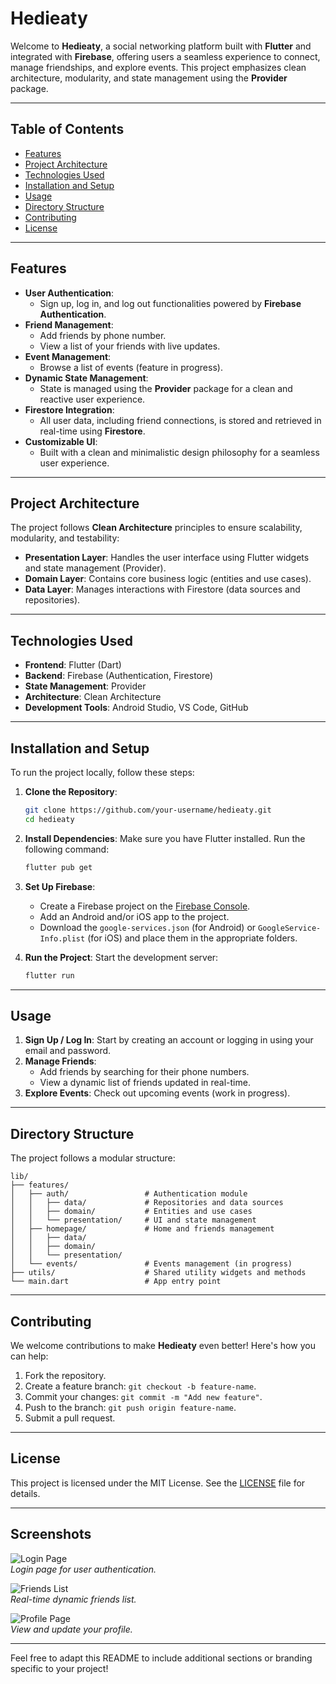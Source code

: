 # **Hedieaty**

Welcome to **Hedieaty**, a social networking platform built with **Flutter** and integrated with **Firebase**, offering users a seamless experience to connect, manage friendships, and explore events. This project emphasizes clean architecture, modularity, and state management using the **Provider** package.

---

## **Table of Contents**
- [Features](#features)
- [Project Architecture](#project-architecture)
- [Technologies Used](#technologies-used)
- [Installation and Setup](#installation-and-setup)
- [Usage](#usage)
- [Directory Structure](#directory-structure)
- [Contributing](#contributing)
- [License](#license)

---

## **Features**
- **User Authentication**:
  - Sign up, log in, and log out functionalities powered by **Firebase Authentication**.
- **Friend Management**:
  - Add friends by phone number.
  - View a list of your friends with live updates.
- **Event Management**:
  - Browse a list of events (feature in progress).
- **Dynamic State Management**:
  - State is managed using the **Provider** package for a clean and reactive user experience.
- **Firestore Integration**:
  - All user data, including friend connections, is stored and retrieved in real-time using **Firestore**.
- **Customizable UI**:
  - Built with a clean and minimalistic design philosophy for a seamless user experience.

---

## **Project Architecture**
The project follows **Clean Architecture** principles to ensure scalability, modularity, and testability:
- **Presentation Layer**: Handles the user interface using Flutter widgets and state management (Provider).
- **Domain Layer**: Contains core business logic (entities and use cases).
- **Data Layer**: Manages interactions with Firestore (data sources and repositories).

---

## **Technologies Used**
- **Frontend**: Flutter (Dart)
- **Backend**: Firebase (Authentication, Firestore)
- **State Management**: Provider
- **Architecture**: Clean Architecture
- **Development Tools**: Android Studio, VS Code, GitHub

---

## **Installation and Setup**
To run the project locally, follow these steps:

1. **Clone the Repository**:
   ```bash
   git clone https://github.com/your-username/hedieaty.git
   cd hedieaty
   ```

2. **Install Dependencies**:
   Make sure you have Flutter installed. Run the following command:
   ```bash
   flutter pub get
   ```

3. **Set Up Firebase**:
   - Create a Firebase project on the [Firebase Console](https://console.firebase.google.com/).
   - Add an Android and/or iOS app to the project.
   - Download the `google-services.json` (for Android) or `GoogleService-Info.plist` (for iOS) and place them in the appropriate folders.

4. **Run the Project**:
   Start the development server:
   ```bash
   flutter run
   ```

---

## **Usage**
1. **Sign Up / Log In**: Start by creating an account or logging in using your email and password.
2. **Manage Friends**:
   - Add friends by searching for their phone numbers.
   - View a dynamic list of friends updated in real-time.
3. **Explore Events**: Check out upcoming events (work in progress).

---

## **Directory Structure**
The project follows a modular structure:

```
lib/
├── features/
│   ├── auth/                 # Authentication module
│   │   ├── data/             # Repositories and data sources
│   │   ├── domain/           # Entities and use cases
│   │   └── presentation/     # UI and state management
│   ├── homepage/             # Home and friends management
│   │   ├── data/
│   │   ├── domain/
│   │   └── presentation/
│   └── events/               # Events management (in progress)
├── utils/                    # Shared utility widgets and methods
└── main.dart                 # App entry point
```

---

## **Contributing**
We welcome contributions to make **Hedieaty** even better! Here's how you can help:
1. Fork the repository.
2. Create a feature branch: `git checkout -b feature-name`.
3. Commit your changes: `git commit -m "Add new feature"`.
4. Push to the branch: `git push origin feature-name`.
5. Submit a pull request.

---

## **License**
This project is licensed under the MIT License. See the [LICENSE](LICENSE) file for details.

---

## **Screenshots**
![Login Page](assets/images/screenshot_login.png)  
*Login page for user authentication.*

![Friends List](assets/images/screenshot_friends_list.png)  
*Real-time dynamic friends list.*

![Profile Page](assets/images/screenshot_profile.png)  
*View and update your profile.*

---

Feel free to adapt this README to include additional sections or branding specific to your project!
